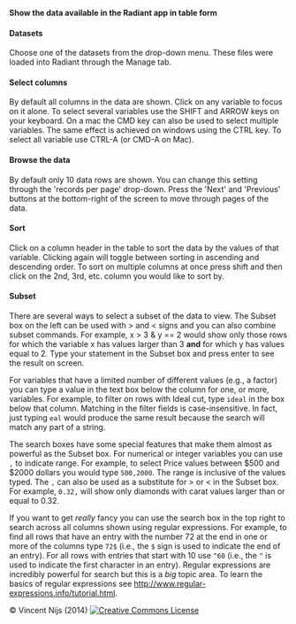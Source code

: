 **Show the data available in the Radiant app in table form**

#### Datasets

Choose one of the datasets from the drop-down menu. These files were loaded into Radiant through the Manage tab.

#### Select columns

By default all columns in the data are shown. Click on any variable to focus on it alone. To select several variables use the SHIFT and ARROW keys on your keyboard. On a mac the CMD key can also be used to select multiple variables. The same effect is achieved on windows using the CTRL key. To select all variable use CTRL-A (or CMD-A on Mac).

#### Browse the data

By default only 10 data rows are shown. You can change this setting through the 'records per page' drop-down. Press the 'Next' and 'Previous' buttons at the bottom-right of the screen to move through pages of the data.

#### Sort

Click on a column header in the table to sort the data by the values of that variable. Clicking again will toggle between sorting in ascending and descending order. To sort on multiple columns at once press shift and then click on the 2nd, 3rd, etc. column you would like to sort by.

#### Subset

There are several ways to select a subset of the data to view. The Subset box on the left can be used with > and < signs and you can also combine subset commands. For example, x > 3 & y == 2 would show only those rows for which the variable x has values larger than 3 __and__ for which y has values equal to 2. Type your statement in the Subset box and press enter to see the result on screen.

For variables that have a limited number of different values (e.g., a factor) you can type a value in the text box below the column for one, or more, variables. For example, to filter on rows with Ideal cut, type `ideal` in the box below that column. Matching in the filter fields is case-insensitive. In fact, just typing `eal` would produce the same result because the search will match any part of a string.

The search boxes have some special features that make them almost as powerful as the Subset box. For numerical or integer variables you can use `,` to indicate range. For example, to select Price values between $500 and $2000 dollars you would type `500,2000`. The range is inclusive of the values typed. The `,` can also be used as a substitute for > or < in the Subset box. For example, `0.32,` will show only diamonds with carat values larger than or equal to 0.32.

If you want to get _really_ fancy you can use the search box in the top right to search across all columns shown using regular expressions. For example, to find all rows that have an entry with the number 72 at the end in one or more of the columns type `72$` (i.e., the `$` sign is used to indicate the end of an entry). For all rows with entries that start with 10 use `^60` (i.e., the `^` is used to indicate the first character in an entry). Regular expressions are incredibly powerful for search but this is a _big_ topic area. To learn the basics of regular expressions see <http://www.regular-expressions.info/tutorial.html>.

&copy; Vincent Nijs (2014) <a rel="license" href="http://creativecommons.org/licenses/by-nc-sa/4.0/" target="_blank"><img alt="Creative Commons License" style="border-width:0" src="http://i.creativecommons.org/l/by-nc-sa/4.0/80x15.png" /></a>
